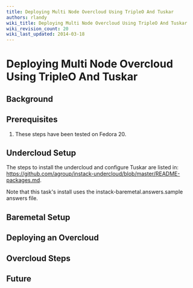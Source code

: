 ```yaml
---
title: Deploying Multi Node Overcloud Using TripleO And Tuskar
authors: rlandy
wiki_title: Deploying Multi Node Overcloud Using TripleO And Tuskar
wiki_revision_count: 20
wiki_last_updated: 2014-03-18
---
```


# Deploying Multi Node Overcloud Using TripleO And Tuskar

## Background

## Prerequisites

1.  These steps have been tested on Fedora 20.

## Undercloud Setup

The steps to install the undercloud and configure Tuskar are listed in: <https://github.com/agroup/instack-undercloud/blob/master/README-packages.md>.

Note that this task's install uses the instack-baremetal.answers.sample answers file.

## Baremetal Setup

## Deploying an Overcloud

## Overcloud Steps

## Future

